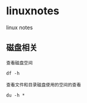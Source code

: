 # linuxnotes
linux notes

## 磁盘相关

`查看磁盘空间`

```shell
df -h
```

`查看文件和目录磁盘使用的空间的查看`

```shell
du -h *
```